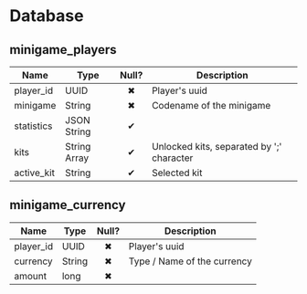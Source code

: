 # Database

## minigame_players

| Name | Type | Null? | Description |
|------|------|:-----:|-------------|
| player_id | UUID | ✖ | Player's uuid |
| minigame | String | ✖ | Codename of the minigame |
| statistics | JSON String | ✔ |  |
| kits | String Array | ✔ | Unlocked kits, separated by ';' character |
| active_kit | String | ✔ | Selected kit | 

## minigame_currency

| Name | Type | Null? | Description |
|------|------|:-----:|-------------|
| player_id | UUID | ✖ | Player's uuid |
| currency | String | ✖ | Type / Name of the currency |
| amount | long | ✖ |  |
